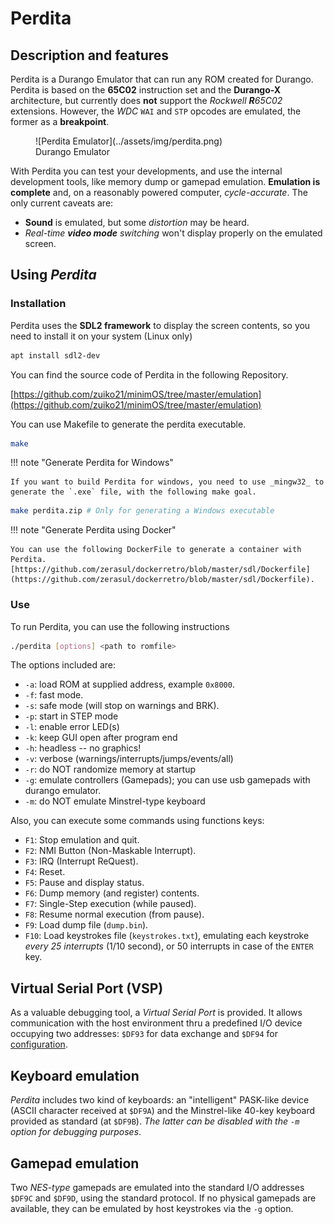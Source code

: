 # Perdita

## Description and features

Perdita is a Durango Emulator that can run any ROM created for Durango. Perdita is based on the **65C02** instruction set and the **Durango-X** architecture, but currently does **not** support the _Rockwell **R**65C02_ extensions. However, the _WDC_ `WAI` and `STP` opcodes are emulated, the former as a **breakpoint**.

<figure markdown>
![Perdita Emulator](../assets/img/perdita.png)
<figcaption>Durango Emulator</figcaption>
</figure>

With Perdita you can test your developments, and use the internal development tools, like memory dump or gamepad emulation. **Emulation is complete** and, on a reasonably powered computer, _cycle-accurate_. The only current caveats are:

* **Sound** is emulated, but some _distortion_ may be heard.
* _Real-time **video mode** switching_ won't display properly on the emulated screen.

## Using _Perdita_

### Installation

Perdita uses the **SDL2 framework** to display the screen contents, so you need to install it on your system (Linux only)

```bash
apt install sdl2-dev
```

You can find the source code of Perdita in the following Repository.

[https://github.com/zuiko21/minimOS/tree/master/emulation](https://github.com/zuiko21/minimOS/tree/master/emulation)

You can use Makefile to generate the perdita executable.

```bash
make
```

!!! note "Generate Perdita for Windows"

    If you want to build Perdita for windows, you need to use _mingw32_ to generate the `.exe` file, with the following make goal.


```bash
make perdita.zip # Only for generating a Windows executable
```

!!! note "Generate Perdita using Docker"

    You can use the following DockerFile to generate a container with Perdita. [https://github.com/zerasul/dockerretro/blob/master/sdl/Dockerfile](https://github.com/zerasul/dockerretro/blob/master/sdl/Dockerfile).

### Use

To run Perdita, you can use the following instructions

```bash
./perdita [options] <path to romfile>
```

The options included are:

* ```-a```: load ROM at supplied address, example ```0x8000```.
* ```-f```: fast mode.
* ```-s```: safe mode (will stop on warnings and BRK).
* ```-p```: start in STEP mode
* ```-l```: enable error LED(s)
* ```-k```: keep GUI open after program end
* ```-h```: headless -- no graphics!
* ```-v```: verbose (warnings/interrupts/jumps/events/all)
* ```-r```: do NOT randomize memory at startup
* ```-g```: emulate controllers (Gamepads); you can use usb gamepads with durango emulator.
* ```-m```: do NOT emulate Minstrel-type keyboard

Also, you can execute some commands using functions keys:

* ```F1```: Stop emulation and quit.
* ```F2```: NMI Button (Non-Maskable Interrupt).
* ```F3```: IRQ (Interrupt ReQuest).
* ```F4```: Reset.
* ```F5```: Pause and display status.
* ```F6```: Dump memory (and register) contents.
* ```F7```: Single-Step execution (while paused).
* ```F8```: Resume normal execution (from pause).
* ```F9```: Load dump file (`dump.bin`).
* ```F10```: Load keystrokes file (`keystrokes.txt`), emulating each keystroke _every 25 interrupts_ (1/10 second), or 50 interrupts in case of the `ENTER` key.

## Virtual Serial Port (VSP)

As a valuable debugging tool, a _Virtual Serial Port_ is provided. It allows communication with the host environment thru a predefined I/O device occupying two addresses: `$DF93` for data exchange and `$DF94` for [configuration](vsp.md).

## Keyboard emulation

_Perdita_ includes two kind of keyboards: an "intelligent" PASK-like device (ASCII character received at `$DF9A`) and the Minstrel-like 40-key keyboard provided as standard (at `$DF9B`). _The latter can be disabled with the `-m` option for debugging purposes_.

## Gamepad emulation

Two _NES-type_ gamepads are emulated into the standard I/O addresses `$DF9C` and `$DF9D`, using the standard protocol. If no physical gamepads are available, they can be emulated by host keystrokes via the `-g` option.
